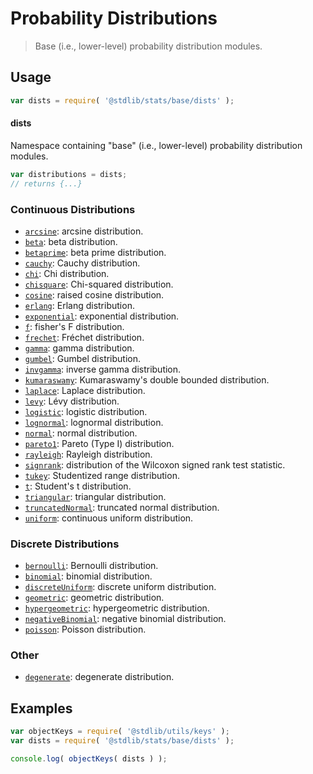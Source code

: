 <!--

@license Apache-2.0

Copyright (c) 2018 The Stdlib Authors.

Licensed under the Apache License, Version 2.0 (the "License");
you may not use this file except in compliance with the License.
You may obtain a copy of the License at

   http://www.apache.org/licenses/LICENSE-2.0

Unless required by applicable law or agreed to in writing, software
distributed under the License is distributed on an "AS IS" BASIS,
WITHOUT WARRANTIES OR CONDITIONS OF ANY KIND, either express or implied.
See the License for the specific language governing permissions and
limitations under the License.

-->

# Probability Distributions

> Base (i.e., lower-level) probability distribution modules.

<section class="usage">

## Usage

```javascript
var dists = require( '@stdlib/stats/base/dists' );
```

#### dists

Namespace containing "base" (i.e., lower-level) probability distribution modules.

```javascript
var distributions = dists;
// returns {...}
```

### Continuous Distributions

<!-- <toc keywords="+continuous, -discrete"> -->

<div class="namespace-toc">

-   <span class="signature">[`arcsine`][@stdlib/stats/base/dists/arcsine]</span><span class="delimiter">: </span><span class="description">arcsine distribution.</span>
-   <span class="signature">[`beta`][@stdlib/stats/base/dists/beta]</span><span class="delimiter">: </span><span class="description">beta distribution.</span>
-   <span class="signature">[`betaprime`][@stdlib/stats/base/dists/betaprime]</span><span class="delimiter">: </span><span class="description">beta prime distribution.</span>
-   <span class="signature">[`cauchy`][@stdlib/stats/base/dists/cauchy]</span><span class="delimiter">: </span><span class="description">Cauchy distribution.</span>
-   <span class="signature">[`chi`][@stdlib/stats/base/dists/chi]</span><span class="delimiter">: </span><span class="description">Chi distribution.</span>
-   <span class="signature">[`chisquare`][@stdlib/stats/base/dists/chisquare]</span><span class="delimiter">: </span><span class="description">Chi-squared distribution.</span>
-   <span class="signature">[`cosine`][@stdlib/stats/base/dists/cosine]</span><span class="delimiter">: </span><span class="description">raised cosine distribution.</span>
-   <span class="signature">[`erlang`][@stdlib/stats/base/dists/erlang]</span><span class="delimiter">: </span><span class="description">Erlang distribution.</span>
-   <span class="signature">[`exponential`][@stdlib/stats/base/dists/exponential]</span><span class="delimiter">: </span><span class="description">exponential distribution.</span>
-   <span class="signature">[`f`][@stdlib/stats/base/dists/f]</span><span class="delimiter">: </span><span class="description">fisher's F distribution.</span>
-   <span class="signature">[`frechet`][@stdlib/stats/base/dists/frechet]</span><span class="delimiter">: </span><span class="description">Fréchet distribution.</span>
-   <span class="signature">[`gamma`][@stdlib/stats/base/dists/gamma]</span><span class="delimiter">: </span><span class="description">gamma distribution.</span>
-   <span class="signature">[`gumbel`][@stdlib/stats/base/dists/gumbel]</span><span class="delimiter">: </span><span class="description">Gumbel distribution.</span>
-   <span class="signature">[`invgamma`][@stdlib/stats/base/dists/invgamma]</span><span class="delimiter">: </span><span class="description">inverse gamma distribution.</span>
-   <span class="signature">[`kumaraswamy`][@stdlib/stats/base/dists/kumaraswamy]</span><span class="delimiter">: </span><span class="description">Kumaraswamy's double bounded distribution.</span>
-   <span class="signature">[`laplace`][@stdlib/stats/base/dists/laplace]</span><span class="delimiter">: </span><span class="description">Laplace distribution.</span>
-   <span class="signature">[`levy`][@stdlib/stats/base/dists/levy]</span><span class="delimiter">: </span><span class="description">Lévy distribution.</span>
-   <span class="signature">[`logistic`][@stdlib/stats/base/dists/logistic]</span><span class="delimiter">: </span><span class="description">logistic distribution.</span>
-   <span class="signature">[`lognormal`][@stdlib/stats/base/dists/lognormal]</span><span class="delimiter">: </span><span class="description">lognormal distribution.</span>
-   <span class="signature">[`normal`][@stdlib/stats/base/dists/normal]</span><span class="delimiter">: </span><span class="description">normal distribution.</span>
-   <span class="signature">[`pareto1`][@stdlib/stats/base/dists/pareto-type1]</span><span class="delimiter">: </span><span class="description">Pareto (Type I) distribution.</span>
-   <span class="signature">[`rayleigh`][@stdlib/stats/base/dists/rayleigh]</span><span class="delimiter">: </span><span class="description">Rayleigh distribution.</span>
-   <span class="signature">[`signrank`][@stdlib/stats/base/dists/signrank]</span><span class="delimiter">: </span><span class="description">distribution of the Wilcoxon signed rank test statistic.</span>
-   <span class="signature">[`tukey`][@stdlib/stats/base/dists/studentized-range]</span><span class="delimiter">: </span><span class="description">Studentized range distribution.</span>
-   <span class="signature">[`t`][@stdlib/stats/base/dists/t]</span><span class="delimiter">: </span><span class="description">Student's t distribution.</span>
-   <span class="signature">[`triangular`][@stdlib/stats/base/dists/triangular]</span><span class="delimiter">: </span><span class="description">triangular distribution.</span>
-   <span class="signature">[`truncatedNormal`][@stdlib/stats/base/dists/truncated-normal]</span><span class="delimiter">: </span><span class="description">truncated normal distribution.</span>
-   <span class="signature">[`uniform`][@stdlib/stats/base/dists/uniform]</span><span class="delimiter">: </span><span class="description">continuous uniform distribution.</span>

</div>

<!-- </toc> -->

### Discrete Distributions

<!-- <toc keywords="-continuous, +discrete"> -->

<div class="namespace-toc">

-   <span class="signature">[`bernoulli`][@stdlib/stats/base/dists/bernoulli]</span><span class="delimiter">: </span><span class="description">Bernoulli distribution.</span>
-   <span class="signature">[`binomial`][@stdlib/stats/base/dists/binomial]</span><span class="delimiter">: </span><span class="description">binomial distribution.</span>
-   <span class="signature">[`discreteUniform`][@stdlib/stats/base/dists/discrete-uniform]</span><span class="delimiter">: </span><span class="description">discrete uniform distribution.</span>
-   <span class="signature">[`geometric`][@stdlib/stats/base/dists/geometric]</span><span class="delimiter">: </span><span class="description">geometric distribution.</span>
-   <span class="signature">[`hypergeometric`][@stdlib/stats/base/dists/hypergeometric]</span><span class="delimiter">: </span><span class="description">hypergeometric distribution.</span>
-   <span class="signature">[`negativeBinomial`][@stdlib/stats/base/dists/negative-binomial]</span><span class="delimiter">: </span><span class="description">negative binomial distribution.</span>
-   <span class="signature">[`poisson`][@stdlib/stats/base/dists/poisson]</span><span class="delimiter">: </span><span class="description">Poisson distribution.</span>

</div>

<!-- </toc> -->

### Other

<!-- <toc keywords="+degenerate"> -->

<div class="namespace-toc">

-   <span class="signature">[`degenerate`][@stdlib/stats/base/dists/degenerate]</span><span class="delimiter">: </span><span class="description">degenerate distribution.</span>

</div>

<!-- </toc> -->

</section>

<!-- /.usage -->

<section class="examples">

## Examples

<!-- TODO: better examples -->

<!-- eslint no-undef: "error" -->

```javascript
var objectKeys = require( '@stdlib/utils/keys' );
var dists = require( '@stdlib/stats/base/dists' );

console.log( objectKeys( dists ) );
```

</section>

<!-- /.examples -->

<!-- Section for related `stdlib` packages. Do not manually edit this section, as it is automatically populated. -->

<section class="related">

</section>

<!-- /.related -->

<!-- Section for all links. Make sure to keep an empty line after the `section` element and another before the `/section` close. -->

<section class="links">

<!-- <toc-links> -->

[@stdlib/stats/base/dists/degenerate]: https://github.com/stdlib-js/stats/tree/main/base/dists/degenerate

[@stdlib/stats/base/dists/bernoulli]: https://github.com/stdlib-js/stats/tree/main/base/dists/bernoulli

[@stdlib/stats/base/dists/binomial]: https://github.com/stdlib-js/stats/tree/main/base/dists/binomial

[@stdlib/stats/base/dists/discrete-uniform]: https://github.com/stdlib-js/stats/tree/main/base/dists/discrete-uniform

[@stdlib/stats/base/dists/geometric]: https://github.com/stdlib-js/stats/tree/main/base/dists/geometric

[@stdlib/stats/base/dists/hypergeometric]: https://github.com/stdlib-js/stats/tree/main/base/dists/hypergeometric

[@stdlib/stats/base/dists/negative-binomial]: https://github.com/stdlib-js/stats/tree/main/base/dists/negative-binomial

[@stdlib/stats/base/dists/poisson]: https://github.com/stdlib-js/stats/tree/main/base/dists/poisson

[@stdlib/stats/base/dists/arcsine]: https://github.com/stdlib-js/stats/tree/main/base/dists/arcsine

[@stdlib/stats/base/dists/beta]: https://github.com/stdlib-js/stats/tree/main/base/dists/beta

[@stdlib/stats/base/dists/betaprime]: https://github.com/stdlib-js/stats/tree/main/base/dists/betaprime

[@stdlib/stats/base/dists/cauchy]: https://github.com/stdlib-js/stats/tree/main/base/dists/cauchy

[@stdlib/stats/base/dists/chi]: https://github.com/stdlib-js/stats/tree/main/base/dists/chi

[@stdlib/stats/base/dists/chisquare]: https://github.com/stdlib-js/stats/tree/main/base/dists/chisquare

[@stdlib/stats/base/dists/cosine]: https://github.com/stdlib-js/stats/tree/main/base/dists/cosine

[@stdlib/stats/base/dists/erlang]: https://github.com/stdlib-js/stats/tree/main/base/dists/erlang

[@stdlib/stats/base/dists/exponential]: https://github.com/stdlib-js/stats/tree/main/base/dists/exponential

[@stdlib/stats/base/dists/f]: https://github.com/stdlib-js/stats/tree/main/base/dists/f

[@stdlib/stats/base/dists/frechet]: https://github.com/stdlib-js/stats/tree/main/base/dists/frechet

[@stdlib/stats/base/dists/gamma]: https://github.com/stdlib-js/stats/tree/main/base/dists/gamma

[@stdlib/stats/base/dists/gumbel]: https://github.com/stdlib-js/stats/tree/main/base/dists/gumbel

[@stdlib/stats/base/dists/invgamma]: https://github.com/stdlib-js/stats/tree/main/base/dists/invgamma

[@stdlib/stats/base/dists/kumaraswamy]: https://github.com/stdlib-js/stats/tree/main/base/dists/kumaraswamy

[@stdlib/stats/base/dists/laplace]: https://github.com/stdlib-js/stats/tree/main/base/dists/laplace

[@stdlib/stats/base/dists/levy]: https://github.com/stdlib-js/stats/tree/main/base/dists/levy

[@stdlib/stats/base/dists/logistic]: https://github.com/stdlib-js/stats/tree/main/base/dists/logistic

[@stdlib/stats/base/dists/lognormal]: https://github.com/stdlib-js/stats/tree/main/base/dists/lognormal

[@stdlib/stats/base/dists/normal]: https://github.com/stdlib-js/stats/tree/main/base/dists/normal

[@stdlib/stats/base/dists/pareto-type1]: https://github.com/stdlib-js/stats/tree/main/base/dists/pareto-type1

[@stdlib/stats/base/dists/rayleigh]: https://github.com/stdlib-js/stats/tree/main/base/dists/rayleigh

[@stdlib/stats/base/dists/signrank]: https://github.com/stdlib-js/stats/tree/main/base/dists/signrank

[@stdlib/stats/base/dists/studentized-range]: https://github.com/stdlib-js/stats/tree/main/base/dists/studentized-range

[@stdlib/stats/base/dists/t]: https://github.com/stdlib-js/stats/tree/main/base/dists/t

[@stdlib/stats/base/dists/triangular]: https://github.com/stdlib-js/stats/tree/main/base/dists/triangular

[@stdlib/stats/base/dists/truncated-normal]: https://github.com/stdlib-js/stats/tree/main/base/dists/truncated-normal

[@stdlib/stats/base/dists/uniform]: https://github.com/stdlib-js/stats/tree/main/base/dists/uniform

<!-- </toc-links> -->

</section>

<!-- /.links -->
